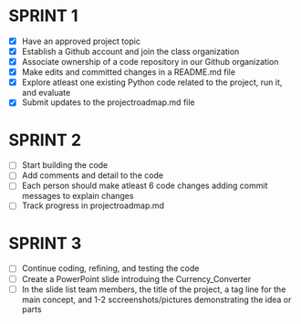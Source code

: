 # SPRINT 1
- [x] Have an approved project topic
- [x] Establish a Github account and join the class organization
- [x] Associate ownership of a code repository in our Github organization
- [x] Make edits and committed changes in a README.md file
- [x] Explore atleast one existing Python code related to the project, run it, and evaluate
- [x] Submit updates to the projectroadmap.md file
# SPRINT 2
- [ ] Start building the code
- [ ] Add comments and detail to the code
- [ ] Each person should make atleast 6 code changes adding commit messages to explain changes
- [ ] Track progress in projectroadmap.md
# SPRINT 3
- [ ] Continue coding, refining, and testing the code
- [ ] Create a PowerPoint slide introduing the Currency_Converter
- [ ] In the slide list team members, the title of the project, a tag line for the main concept, and 1-2 sccreenshots/pictures demonstrating the idea or parts

